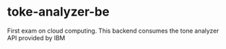 # toke-analyzer-be
First exam on cloud computing. This backend consumes the tone analyzer API provided by IBM
